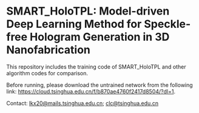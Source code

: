 # SMART_HoloTPL: Model-driven Deep Learning Method for Speckle-free Hologram Generation in 3D Nanofabrication

This repository includes the training code of SMART_HoloTPL and other algorithm codes for comparison.

Before running, please download the untrained network from the following link: https://cloud.tsinghua.edu.cn/f/b870ae4760f2417d8504/?dl=1.

Contact: lkx20@mails.tsinghua.edu.cn; clc@tsinghua.edu.cn
